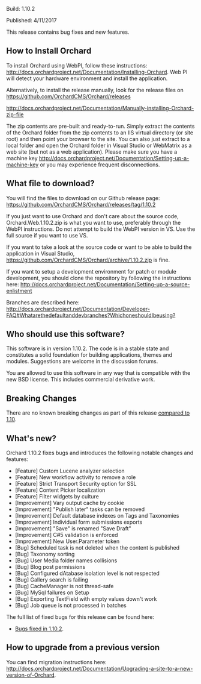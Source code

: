 Build: 1.10.2

Published: 4/11/2017

This release contains bug fixes and new features.

How to Install Orchard
----------------------

To install Orchard using WebPI, follow these instructions:
<http://docs.orchardproject.net/Documentation/Installing-Orchard>.
Web PI will detect your hardware environment and install the application.

Alternatively, to install the release manually, look for the release files on 
https://github.com/OrchardCMS/Orchard/releases

<http://docs.orchardproject.net/Documentation/Manually-installing-Orchard-zip-file>

The zip contents are pre-built and ready-to-run. Simply extract the contents of the Orchard
folder from the zip contents to an IIS virtual directory (or site root) and then point your
browser to the site. You can also just extract to a local folder and open the Orchard
folder in Visual Studio or WebMatrix as a web site (but not as a web application).
Please make sure you have a machine key
<http://docs.orchardproject.net/Documentation/Setting-up-a-machine-key>
or you may experience frequent disconnections.

What file to download?
----------------------

You will find the files to download on our Github release page: https://github.com/OrchardCMS/Orchard/releases/tag/1.10.2

If you just want to use Orchard and don't care about the source code, Orchard.Web.1.10.2.zip
is what you want to use, preferably through the WebPI instructions.
Do not attempt to build the WebPI version in VS. Use the full source if you want to use VS.

If you want to take a look at the source code or want to be able to build the application in Visual Studio,
https://github.com/OrchardCMS/Orchard/archive/1.10.2.zip is fine.

If you want to setup a development environment for patch or module development,
you should clone the repository by following the instructions here:
<http://docs.orchardproject.net/Documentation/Setting-up-a-source-enlistment>

Branches are described here: <http://docs.orchardproject.net/Documentation/Developer-FAQ#Whatarethedefaultanddevbranches?WhichoneshouldIbeusing?>

Who should use this software?
-----------------------------

This software is in version 1.10.2. The code is in a stable state and constitutes
a solid foundation for building applications, themes and modules.
Suggestions are welcome in the discussion forums.

You are allowed to use this software in any way that is compatible with the new BSD license.
This includes commercial derivative work.

Breaking Changes
-----------

There are no known breaking changes as part of this release [compared to 1.10](Orchard-1-10.Release-Notes).

What's new?
-----------

Orchard 1.10.2 fixes bugs and introduces the following notable changes and features:

* [Feature] Custom Lucene analyzer selection
* [Feature] New workflow activity to remove a role
* [Feature] Strict Transport Security option for SSL
* [Feature] Content Picker localization
* [Feature] Filter widgets by culture
* [Improvement] Vary output cache by cookie
* [Improvement] "Publish later" tasks can be removed
* [Improvement] Default database indexes on Tags and Taxonomies
* [Improvement] Individual form submissions exports
* [Improvement] "Save" is renamed "Save Draft"
* [Improvement] C#5 validation is enforced
* [Improvement] New User.Parameter token
* [Bug] Scheduled task is not deleted when the content is published
* [Bug] Taxonomy sorting
* [Bug] User Media folder names collisions
* [Bug] Blog post permissions
* [Bug] Configured dAtabase isolation level is not respected
* [Bug] Gallery search is failing
* [Bug] CacheManager is not thread-safe
* [Bug] MySql failures on Setup
* [Bug] Exporting TextField with empty values down't work
* [Bug] Job queue is not processed in batches

The full list of fixed bugs for this release can be found here:

* [Bugs fixed in 1.10.2](https://github.com/OrchardCMS/Orchard/issues?utf8=%E2%9C%93&q=is%3Aclosed+is%3Aissue+milestone%3A%22Orchard+1.10.2%22+).

How to upgrade from a previous version
--------------------------------------

You can find migration instructions here: <http://docs.orchardproject.net/Documentation/Upgrading-a-site-to-a-new-version-of-Orchard>.
